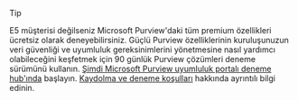 > [!TIP]
> E5 müşterisi değilseniz Microsoft Purview'daki tüm premium özellikleri ücretsiz olarak deneyebilirsiniz. Güçlü Purview özelliklerinin kuruluşunuzun veri güvenliği ve uyumluluk gereksinimlerini yönetmesine nasıl yardımcı olabileceğini keşfetmek için 90 günlük Purview çözümleri deneme sürümünü kullanın. [Şimdi Microsoft Purview uyumluluk portalı deneme hub'ında](https://compliance.microsoft.com/trialHorizontalHub?sku=ComplianceE5&ref=DocsRef) başlayın. [Kaydolma ve deneme koşulları](/microsoft-365/compliance/compliance-easy-trials) hakkında ayrıntılı bilgi edinin.